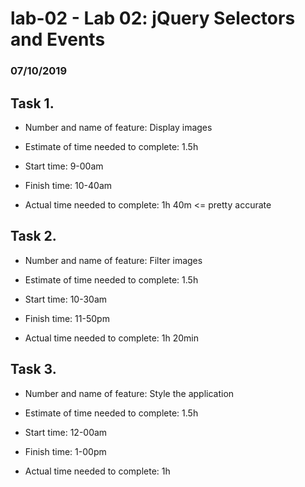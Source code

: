 # lab-02 - Lab 02: jQuery Selectors and Events
### 07/10/2019

## Task 1.

* Number and name of feature: Display images

* Estimate of time needed to complete: 1.5h

* Start time: 9-00am

* Finish time: 10-40am 

* Actual time needed to complete:  1h 40m <= pretty accurate
 
 
## Task 2.

* Number and name of feature: Filter images

* Estimate of time needed to complete: 1.5h

* Start time: 10-30am

* Finish time: 11-50pm 

* Actual time needed to complete:  1h 20min
 
 
## Task 3.

* Number and name of feature: Style the application

* Estimate of time needed to complete: 1.5h

* Start time: 12-00am

* Finish time: 1-00pm 

* Actual time needed to complete: 1h 


